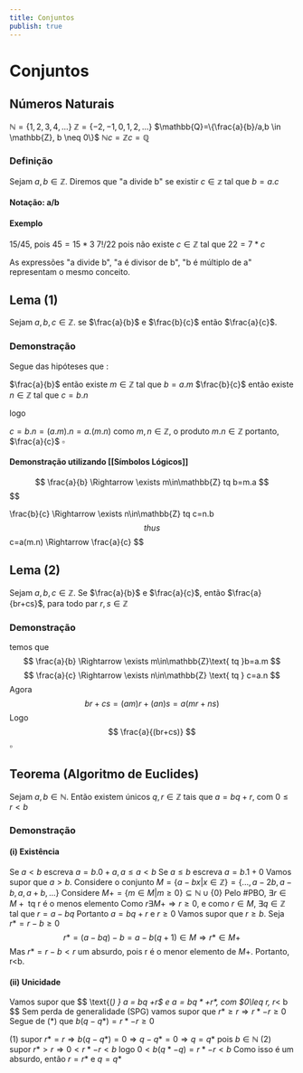 ```yaml
---
title: Conjuntos
publish: true
---
```


# Conjuntos

## Números Naturais
$\mathbb{N}=\{1,2,3,4,...\}$
$\mathbb{Z}=\{-2,-1,0,1,2,...\}$
$\mathbb{Q}=\{\frac{a}{b}/a,b \in \mathbb{Z}, b \neq 0\}$
 $\mathbb{N}  c= \mathbb{Z} c= \mathbb{Q}$

### Definição
Sejam $a,b \in \mathbb{Z}$. Diremos que "a divide b" se existir $c \in \mathbb{z}$ tal que $b = a.c$
#### Notação: a/b
#### Exemplo
15/45, pois $45 = 15*3$
7!/22 pois não existe $c \in \mathbb{Z}$ tal que $22=7*c$

As expressões "a divide b", "a é divisor de b", "b é múltiplo de a" representam o mesmo conceito.

## Lema (1)
Sejam $a,b,c \in \mathbb{Z}$. se $\frac{a}{b}$ e $\frac{b}{c}$ então $\frac{a}{c}$.
### Demonstração
Segue das hipóteses que :

$\frac{a}{b}$ então existe $m \in \mathbb{Z}$ tal que $b=a.m$
$\frac{b}{c}$ então existe $n \in \mathbb{Z}$ tal que $c=b.n$

logo

$c=b.n = (a.m).n = a.(m.n)$
como $m,n \in \mathbb{Z}$, o produto $m.n \in \mathbb{Z}$
portanto, $\frac{a}{c}$
$\square$
#### Demonstração utilizando [[Símbolos Lógicos]]
$$
\frac{a}{b} \Rightarrow \exists m\in\mathbb{Z} tq b=m.a
$$
$$

\frac{b}{c} \Rightarrow \exists n\in\mathbb{Z} tq c=n.b
$$
thus
$$
c=a(m.n) \Rightarrow \frac{a}{c}
$$

## Lema (2)
Sejam $a,b,c \in \mathbb{Z}$. Se $\frac{a}{b}$ e $\frac{a}{c}$, então $\frac{a}{br+cs}$, para todo par $r,s\in\mathbb{Z}$
### Demonstração
temos que
$$
\frac{a}{b} \Rightarrow \exists m\in\mathbb{Z}\text{ tq }b=a.m
$$
$$
\frac{a}{c} \Rightarrow \exists n\in\mathbb{Z} \text{ tq } c=a.n
$$
Agora
$$
br+cs = (am)r + (an)s = a(mr+ns)
$$
Logo
$$
\frac{a}{(br+cs)}
$$
$\square$

## Teorema (Algoritmo de Euclides)
Sejam $a,b \in \mathbb{N}$. Então existem únicos $q,r\in\mathbb{Z}$ tais que $a=bq+r$, com $0\leq r < b$
### Demonstração
#### (i) Existência
Se $a<b$ escreva $a=b.0+a, a\leq a<b$
Se $a \leq b$ escreva $a=b.1+0$
Vamos supor que $a>b$.
Considere o conjunto $M = \{a-bx|x\in \mathbb{Z}\} = \{...,a-2b,a-b,a,a+b,...\}$
Considere $M+=\{m\in M|m\geq0\} \subseteq \mathbb{N}\cup\{0\}$
Pelo #PBO, $\exists r \in M+ \text{ tq r é o menos elemento}$
Como $r\exists M+ \Rightarrow r \geq 0$, e como $r \in M$, $\exists q \in \mathbb{Z}$ tal que $r=a-bq$
Portanto $a = bq +r$ e $r\geq 0$
Vamos supor que $r \geq b$. Seja $r*=r-b\geq 0$
$$
r* = (a-bq)-b = a-b(q+1) \in M \Rightarrow r* \in M+
$$
Mas $r*=r-b<r$ um absurdo, pois r é o menor elemento de $M+$. Portanto, r<b.
#### (ii) Unicidade
Vamos supor que 
$$
\text{(*) } a = bq +r$ e $a=bq*+r*$, com $0\leq r, r*< b
$$
Sem perda de generalidade (SPG) vamos supor que $r*\geq r \Rightarrow r*-r \geq 0$
Segue de (\*) que
$b(q-q*) = r*-r \geq 0$

(1) supor $r* = r \Rightarrow b(q-q*) = 0 \Rightarrow q-q* = 0 \Rightarrow q=q*$ pois $b\in\mathbb{N}$
(2) supor $r* > r \Rightarrow 0<r*-r < b$
logo $0<b(q*-q) = r*-r <b$
Como isso é um absurdo, então $r=r*$ e $q=q*$
